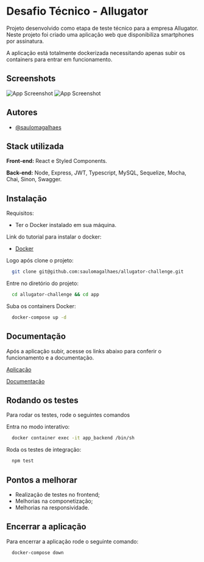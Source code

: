
# Desafio Técnico - Allugator 

Projeto desenvolvido como etapa de teste técnico para a empresa Allugator.
Neste projeto foi criado uma aplicação web que disponibiliza smartphones por assinatura.

A aplicação está totalmente dockerizada necessitando apenas subir os containers para entrar em funcionamento.
## Screenshots

![App Screenshot](https://github.com/saulomagalhaes/allugator-challenge/blob/main/assets/screen1.png?raw=true)
![App Screenshot](https://github.com/saulomagalhaes/allugator-challenge/blob/main/assets/screen2.png?raw=true)


## Autores

- [@saulomagalhaes](https://www.linkedin.com/in/sauloam/)


## Stack utilizada

**Front-end:** React e Styled Components.

**Back-end:** Node, Express, JWT, Typescript, MySQL, Sequelize, Mocha, Chai, Sinon, Swagger.


## Instalação

Requisitos:
- Ter o Docker instalado em sua máquina.

Link do tutorial para instalar o docker: 

- [Docker](https://www.digitalocean.com/community/tutorials/how-to-install-and-use-docker-on-ubuntu-20-04-pt)

Logo após clone o projeto:

```bash
  git clone git@github.com:saulomagalhaes/allugator-challenge.git
```

Entre no diretório do projeto:

```bash
  cd allugator-challenge && cd app
```

Suba os containers Docker:

```bash
  docker-compose up -d
```

    
## Documentação
Após a aplicação subir, acesse os links abaixo para conferir o funcionamento e a documentação.

[Aplicação](http://localhost:3000/)

[Documentação](http://localhost:3001/doc/)


## Rodando os testes

Para rodar os testes, rode o seguintes comandos

Entra no modo interativo:
```bash
  docker container exec -it app_backend /bin/sh
```

Roda os testes de integração:
```bash
  npm test
```

## Pontos a melhorar

- Realização de testes no frontend;
- Melhorias na componetização;
- Melhorias na responsividade.

## Encerrar a aplicação
Para encerrar a aplicação rode o seguinte comando:
```bash
  docker-compose down
```
